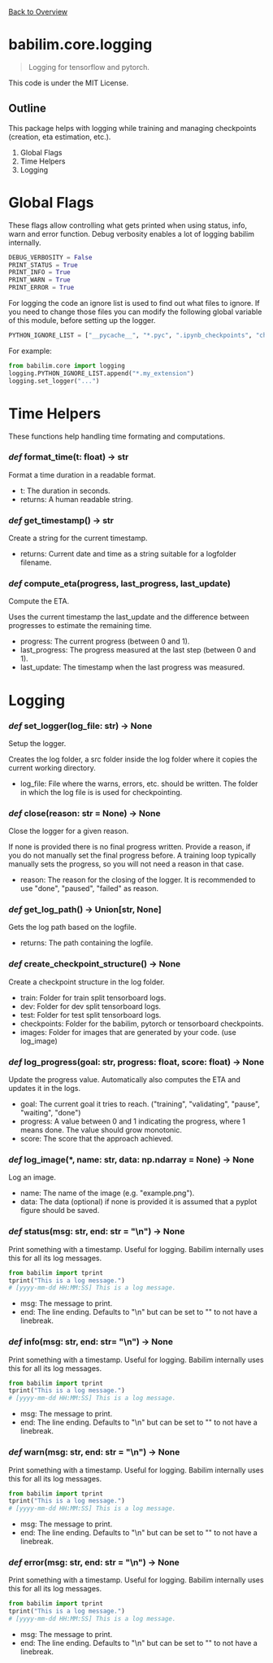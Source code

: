 [Back to Overview](../../README.md)

# babilim.core.logging

> Logging for tensorflow and pytorch.

This code is under the MIT License.

## Outline

This package helps with logging while training and managing checkpoints (creation, eta estimation, etc.).

1. Global Flags
2. Time Helpers
3. Logging


# Global Flags

These flags allow controlling what gets printed when using status, info, warn and error function. Debug verbosity enables a lot of logging babilim internally.

```python
DEBUG_VERBOSITY = False
PRINT_STATUS = True
PRINT_INFO = True
PRINT_WARN = True
PRINT_ERROR = True
```

For logging the code an ignore list is used to find out what files to ignore. If you need to change those files you can modify the following global variable of this module, before setting up the logger.

```python
PYTHON_IGNORE_LIST = ["__pycache__", "*.pyc", ".ipynb_checkpoints", "checkpoints", "logs", "dist", "docs", "*.egg-info", "tfrecords", "*.code-workspace", ".git"]
```

For example:

```python
from babilim.core import logging
logging.PYTHON_IGNORE_LIST.append("*.my_extension")
logging.set_logger("...")
```

# Time Helpers

These functions help handling time formating and computations.

### *def* **format_time**(t: float) -> str

Format a time duration in a readable format.

* t: The duration in seconds.
* returns: A human readable string.


### *def* **get_timestamp**() -> str

Create a string for the current timestamp.

* returns: Current date and time as a string suitable for a logfolder filename.


### *def* **compute_eta**(progress, last_progress, last_update)

Compute the ETA.

Uses the current timestamp the last_update and the difference between progresses to estimate the remaining time.

* progress: The current progress (between 0 and 1).
* last_progress: The progress measured at the last step (between 0 and 1).
* last_update: The timestamp when the last progress was measured.


# Logging

### *def* **set_logger**(log_file: str) -> None

Setup the logger.

Creates the log folder, a src folder inside the log folder where it copies the current working directory.

* log_file: File where the warns, errors, etc. should be written. The folder in which the log file is is used for checkpointing.


### *def* **close**(reason: str = None) -> None

Close the logger for a given reason.

If none is provided there is no final progress written. Provide a reason, if you do not manually set the final progress before.
A training loop typically manually sets the progress, so you will not need a reason in that case.

* reason: The reason for the closing of the logger. It is recommended to use "done", "paused", "failed" as reason.


### *def* **get_log_path**() -> Union[str, None]

Gets the log path based on the logfile.

* returns: The path containing the logfile.


### *def* **create_checkpoint_structure**() -> None

Create a checkpoint structure in the log folder.

* train: Folder for train split tensorboard logs.
* dev: Folder for dev split tensorboard logs.
* test: Folder for test split tensorboard logs.
* checkpoints: Folder for the babilim, pytorch or tensorboard checkpoints.
* images: Folder for images that are generated by your code. (use log_image)


### *def* **log_progress**(goal: str, progress: float, score: float) -> None

Update the progress value. Automatically also computes the ETA and updates it in the logs.

* goal: The current goal it tries to reach. ("training", "validating", "pause", "waiting", "done")
* progress: A value between 0 and 1 indicating the progress, where 1 means done. The value should grow monotonic.
* score: The score that the approach achieved.


### *def* **log_image**(*, name: str, data: np.ndarray = None) -> None

Log an image.

* name: The name of the image (e.g. "example.png").
* data: The data (optional) if none is provided it is assumed that a pyplot figure should be saved.


### *def* **status**(msg: str, end: str = "\n") -> None

Print something with a timestamp.
Useful for logging.
Babilim internally uses this for all its log messages.

```python
from babilim import tprint
tprint("This is a log message.")
# [yyyy-mm-dd HH:MM:SS] This is a log message.
```

* msg: The message to print.
* end: The line ending. Defaults to "\n" but can be set to "" to not have a linebreak.


### *def* **info**(msg: str, end: str= "\n") -> None

Print something with a timestamp.
Useful for logging.
Babilim internally uses this for all its log messages.

```python
from babilim import tprint
tprint("This is a log message.")
# [yyyy-mm-dd HH:MM:SS] This is a log message.
```

* msg: The message to print.
* end: The line ending. Defaults to "\n" but can be set to "" to not have a linebreak.


### *def* **warn**(msg: str, end: str = "\n") -> None

Print something with a timestamp.
Useful for logging.
Babilim internally uses this for all its log messages.

```python
from babilim import tprint
tprint("This is a log message.")
# [yyyy-mm-dd HH:MM:SS] This is a log message.
```

* msg: The message to print.
* end: The line ending. Defaults to "\n" but can be set to "" to not have a linebreak.


### *def* **error**(msg: str, end: str = "\n") -> None

Print something with a timestamp.
Useful for logging.
Babilim internally uses this for all its log messages.

```python
from babilim import tprint
tprint("This is a log message.")
# [yyyy-mm-dd HH:MM:SS] This is a log message.
```

* msg: The message to print.
* end: The line ending. Defaults to "\n" but can be set to "" to not have a linebreak.


